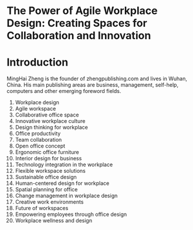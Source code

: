 # The Power of Agile Workplace Design: Creating Spaces for Collaboration and Innovation

# Introduction

MingHai Zheng is the founder of zhengpublishing.com and lives in Wuhan, China. His main publishing areas are business, management, self-help, computers and other emerging foreword fields.



1. Workplace design
2. Agile workspace
3. Collaborative office space
4. Innovative workplace culture
5. Design thinking for workplace
6. Office productivity
7. Team collaboration
8. Open office concept
9. Ergonomic office furniture
10. Interior design for business
11. Technology integration in the workplace
12. Flexible workspace solutions
13. Sustainable office design
14. Human-centered design for workplace
15. Spatial planning for office
16. Change management in workplace design
17. Creative work environments
18. Future of workspaces
19. Empowering employees through office design
20. Workplace wellness and design


